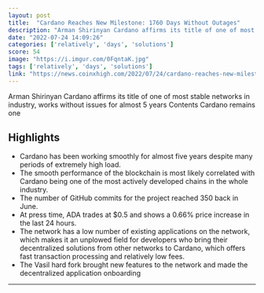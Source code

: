 ```yaml
---
layout: post
title:  "Cardano Reaches New Milestone: 1760 Days Without Outages"
description: "Arman Shirinyan Cardano affirms its title of one of most stable networks in industry, works without issues for almost 5 years Contents Cardano remains one"
date: "2022-07-24 14:09:26"
categories: ['relatively', 'days', 'solutions']
score: 54
image: "https://i.imgur.com/0FqntaK.jpg"
tags: ['relatively', 'days', 'solutions']
link: "https://news.coinxhigh.com/2022/07/24/cardano-reaches-new-milestone-1760-days-without-outages/"
---
```


Arman Shirinyan Cardano affirms its title of one of most stable networks in industry, works without issues for almost 5 years Contents Cardano remains one

## Highlights

- Cardano has been working smoothly for almost five years despite many periods of extremely high load.
- The smooth performance of the blockchain is most likely correlated with Cardano being one of the most actively developed chains in the whole industry.
- The number of GitHub commits for the project reached 350 back in June.
- At press time, ADA trades at $0.5 and shows a 0.66% price increase in the last 24 hours.
- The network has a low number of existing applications on the network, which makes it an unplowed field for developers who bring their decentralized solutions from other networks to Cardano, which offers fast transaction processing and relatively low fees.
- The Vasil hard fork brought new features to the network and made the decentralized application onboarding

---
